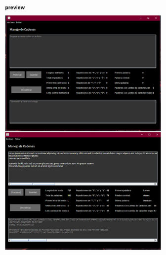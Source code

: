 ### preview

![1.png](https://raw.githubusercontent.com/Ancordss/Java-txtEncoder/main/ext/1.png)
![2.png](https://raw.githubusercontent.com/Ancordss/Java-txtEncoder/main/ext/2.png)
